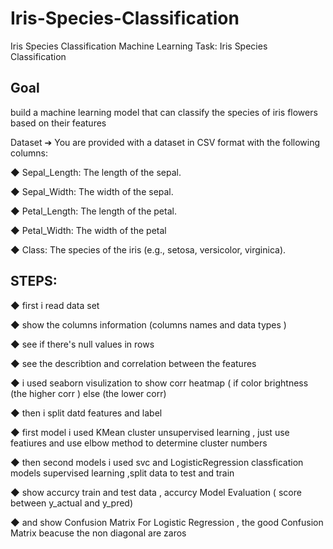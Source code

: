 # Iris-Species-Classification
Iris Species Classification
Machine Learning Task: Iris Species Classification
## Goal
build a machine learning model that can classify the species of iris flowers based on their features

Dataset
➔ You are provided with a dataset in CSV format with the following columns:

◆ Sepal_Length: The length of the sepal.

◆ Sepal_Width: The width of the sepal.

◆ Petal_Length: The length of the petal.

◆ Petal_Width: The width of the petal

◆ Class: The species of the iris (e.g., setosa, versicolor, virginica).

## STEPS:  
◆ first i read data set 

◆ show the columns information (columns names and data types )

◆ see if there's null values in rows

◆ see the describtion and correlation between the features 

◆ i used seaborn visulization to show corr heatmap  ( if color brightness (the higher corr ) else (the lower corr)

◆ then i split datd features and label 

◆ first model i used KMean cluster unsupervised learning , just use featiures and use elbow method to determine cluster numbers 

◆ then second models i used svc and LogisticRegression classfication models supervised learning ,split data to test and train 

◆ show accurcy train and test data , accurcy Model Evaluation ( score between y_actual and y_pred)

◆ and show Confusion Matrix For Logistic Regression , the good Confusion Matrix beacuse the non diagonal are zaros 

